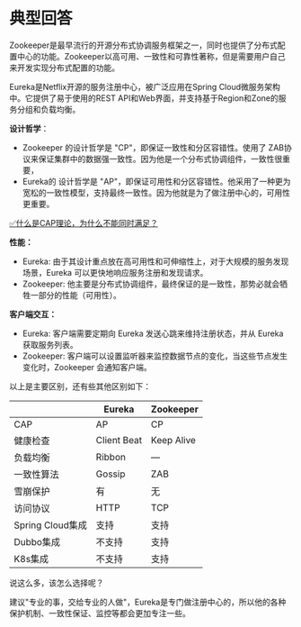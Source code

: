 # 典型回答

Zookeeper是最早流行的开源分布式协调服务框架之一，同时也提供了分布式配置中心的功能。Zookeeper以高可用、一致性和可靠性著称，但是需要用户自己来开发实现分布式配置的功能。

Eureka是Netflix开源的服务注册中心，被广泛应用在Spring Cloud微服务架构中。它提供了易于使用的REST API和Web界面，并支持基于Region和Zone的服务分组和负载均衡。

**设计哲学**：

- Zookeeper 的设计哲学是 "CP"，即保证一致性和分区容错性。使用了 ZAB协议来保证集群中的数据强一致性。因为他是一个分布式协调组件，一致性很重要，
- Eureka的 设计哲学是 "AP"，即保证可用性和分区容错性。他采用了一种更为宽松的一致性模型，支持最终一致性。因为他就是为了做注册中心的，可用性更重要。

[✅什么是CAP理论，为什么不能同时满足？](https://www.yuque.com/hollis666/fo22bm/avwops?view=doc_embed)

**性能：**

- Eureka: 由于其设计重点放在高可用性和可伸缩性上，对于大规模的服务发现场景，Eureka 可以更快地响应服务注册和发现请求。
- Zookeeper: 他主要是分布式协调组件，最终保证的是一致性，那势必就会牺牲一部分的性能（可用性）。

**客户端交互：**

- Eureka: 客户端需要定期向 Eureka 发送心跳来维持注册状态，并从 Eureka 获取服务列表。
- Zookeeper: 客户端可以设置监听器来监控数据节点的变化，当这些节点发生变化时，Zookeeper 会通知客户端。

以上是主要区别，还有些其他区别如下：

|  | Eureka	 | Zookeeper |
| --- | --- | --- |
| CAP | AP | CP |
| 健康检查 | Client Beat | Keep Alive |
| 负载均衡 | Ribbon | — |
| 一致性算法 | Gossip | ZAB |
| 雪崩保护 | 有 | 无 |
| 访问协议 | HTTP | TCP |
| Spring Cloud集成 | 支持 | 支持 |
| Dubbo集成 | 不支持 | 支持 |
| K8s集成 | 不支持 | 支持 |


说这么多，该怎么选择呢？

建议"专业的事，交给专业的人做"，Eureka是专门做注册中心的，所以他的各种保护机制、一致性保证、监控等都会更加专注一些。
